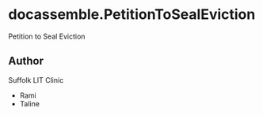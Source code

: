 # docassemble.PetitionToSealEviction

Petition to Seal Eviction

## Author

Suffolk LIT Clinic
- Rami
- Taline